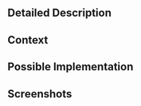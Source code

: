 <!-- Template ganked from: https://www.talater.com/open-source-templates/#/page/98 -->

<!--- Provide a general summary of the issue in the Title above -->

## Detailed Description
<!--- Provide a detailed description of the change or addition you are proposing -->

## Context
<!--- Why is this change important to you? How would you use it? -->
<!--- How can it benefit other users? -->

## Possible Implementation
<!--- Not obligatory, but suggest an idea for implementing addition or change -->

## Screenshots
<!--- Got visuals? Put 'em here. -->
